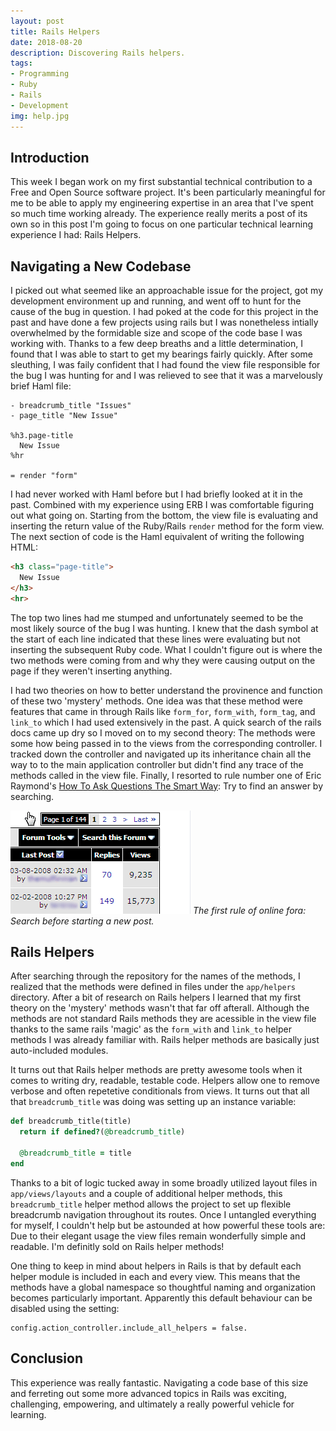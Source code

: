 ```yaml
---
layout: post
title: Rails Helpers
date: 2018-08-20
description: Discovering Rails helpers.
tags:
- Programming
- Ruby
- Rails
- Development
img: help.jpg
---
```


## Introduction

This week I began work on my first substantial technical contribution to a Free and Open Source software project. It's been particularly meaningful for me to be able to apply my engineering expertise in an area that I've spent so much time working already. The experience really merits a post of its own so in this post I'm going to focus on one particular technical learning experience I had: Rails Helpers.

## Navigating a New Codebase

I picked out what seemed like an approachable issue for the project, got my development environment up and running, and went off to hunt for the cause of the bug in question. I had poked at the code for this project in the past and have done a few projects using rails but I was nonetheless intially overwhelmed by the formidable size and scope of the code base I was working with. Thanks to a few deep breaths and a little determination, I found that I was able to start to get my bearings fairly quickly. After some sleuthing, I was faily confident that I had found the view file responsible for the bug I was hunting for and I was relieved to see that it was a marvelously brief Haml file:

```haml
- breadcrumb_title "Issues"
- page_title "New Issue"

%h3.page-title
  New Issue
%hr

= render "form"
```

I had never worked with Haml before but I had briefly looked at it in the past. Combined with my experience using ERB I was comfortable figuring out what going on. Starting from the bottom, the view file is evaluating and inserting the return value of the Ruby/Rails `render` method for the form view. The next section of code is the Haml equivalent of writing the following HTML:

```html
<h3 class="page-title">
  New Issue
</h3>
<hr>
```

The top two lines had me stumped and unfortunately seemed to be the most likely source of the bug I was hunting. I knew that the dash symbol at the start of each line indicated that these lines were evaluating but not inserting the subsequent Ruby code. What I couldn't figure out is where the two methods were coming from and why they were causing output on the page if they weren't inserting anything.

I had two theories on how to better understand the provinence and function of these two 'mystery' methods. One idea was that these method were features that came in through Rails like `form_for`, `form_with`, `form_tag`, and `link_to` which I had used extensively in the past. A quick search of the rails docs came up dry so I moved on to my second theory: The methods were some how being passed in to the views from the corresponding controller. I tracked down the controller and navigated up its inheritance chain all the way to to the main application controller but didn't find any trace of the methods called in the view file. Finally, I resorted to rule number one of Eric Raymond's [How To Ask Questions The Smart Way](http://catb.org/~esr/faqs/smart-questions.html#before): Try to find an answer by searching.

![Search First!](/assets/img/search_first.gif)
*The first rule of online fora: Search before starting a new post.*

## Rails Helpers

After searching through the repository for the names of the methods, I realized that the methods were defined in files under the `app/helpers` directory. After a bit of research on Rails helpers I learned that my first theory on the 'mystery' methods wasn't that far off afterall. Although the methods are not standard Rails methods they are acessible in the view file thanks to the same rails 'magic' as the `form_with` and `link_to` helper methods I was already familiar with. Rails helper methods are basically just auto-included modules.

It turns out that Rails helper methods are pretty awesome tools when it comes to writing dry, readable, testable code. Helpers allow one to remove verbose and often repetetive conditionals from views. It turns out that all that `breadcrumb_title` was doing was setting up an instance variable:

```ruby
def breadcrumb_title(title)
  return if defined?(@breadcrumb_title)

  @breadcrumb_title = title
end
```

Thanks to a bit of logic tucked away in some broadly utilized layout files in `app/views/layouts` and a couple of additional helper methods, this `breadcrumb_title` helper method allows the project to set up flexible breadcrumb navigation throughout its routes. Once I untangled everything for myself, I couldn't help but be astounded at how powerful these tools are: Due to their elegant usage the view files remain wonderfully simple and readable. I'm definitly sold on Rails helper methods!

One thing to keep in mind about helpers in Rails is that by default each helper module is included in each and every view. This means that the methods have a global namespace so thoughtful naming and organization becomes particularly important. Apparently this default behaviour can be disabled using the setting:

```
config.action_controller.include_all_helpers = false.
```

## Conclusion

This experience was really fantastic. Navigating a code base of this size and ferreting out some more advanced topics in Rails was exciting, challenging, empowering, and ultimately a really powerful vehicle for learning.
